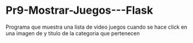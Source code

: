 # Pr9-Mostrar-Juegos---Flask

Programa que muestra una lista de video juegos cuando se hace click en una imagen de y titulo de la categoria que pertenecen